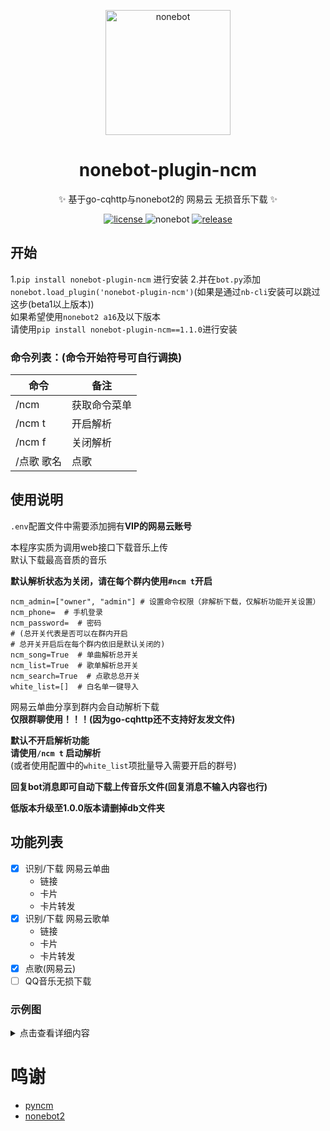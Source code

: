 

<p align="center">
  <img src="https://i.niupic.com/images/2022/01/17/9TxD.png" width="200" height="200" alt="nonebot"></a>
</p>

<div align="center">

# nonebot-plugin-ncm

✨ 基于go-cqhttp与nonebot2的 网易云 无损音乐下载 ✨
</div>

<p align="center">
  <a href="https://github.com/kitUIN/nonebot_tools/blob/master/nonebot-plugin-ncm/nonebot-plugin-ncm/LICENSE">
    <img src="https://img.shields.io/badge/license-Apache--2.0-green" alt="license">
  </a>
  <a>
    <img src="https://img.shields.io/static/v1?label=nonebot2&message=v2.0.0-beta.2&color=brightgreen" alt="nonebot">
  </a>
  <a href="https://pypi.python.org/pypi/nonebot-plugin-ncm">
    <img src="https://img.shields.io/github/v/release/kitUIN/PicImageSearch" alt="release">
  </a>
</p>


## 开始
1.`pip install nonebot-plugin-ncm` 进行安装
2.并在`bot.py`添加`nonebot.load_plugin('nonebot-plugin-ncm')`(如果是通过`nb-cli`安装可以跳过这步(beta1以上版本))  
如果希望使用`nonebot2 a16`及以下版本  
请使用`pip install nonebot-plugin-ncm==1.1.0`进行安装  
### 命令列表：(命令开始符号可自行调换)  
| 命令     | 备注     |
|--------|--------|
| /ncm   | 获取命令菜单 |
| /ncm t | 开启解析   |
| /ncm f | 关闭解析   |
| /点歌 歌名 | 点歌     |
## 使用说明
`.env`配置文件中需要添加拥有**VIP的网易云账号**  
  

本程序实质为调用web接口下载音乐上传  
默认下载最高音质的音乐 
 
**默认解析状态为关闭，请在每个群内使用`#ncm t`开启**
```
ncm_admin=["owner", "admin"] # 设置命令权限（非解析下载，仅解析功能开关设置）
ncm_phone=  # 手机登录
ncm_password=  # 密码
# (总开关代表是否可以在群内开启
# 总开关开启后在每个群内依旧是默认关闭的)
ncm_song=True  # 单曲解析总开关
ncm_list=True  # 歌单解析总开关
ncm_search=True  # 点歌总总开关
white_list=[]  # 白名单一键导入
```
网易云单曲分享到群内会自动解析下载  
**仅限群聊使用！！！(因为go-cqhttp还不支持好友发文件)**  

  
**默认不开启解析功能**  
**请使用`/ncm t` 启动解析**  
(或者使用配置中的`white_list`项批量导入需要开启的群号)

**回复bot消息即可自动下载上传音乐文件(回复消息不输入内容也行)**  

**低版本升级至1.0.0版本请删掉db文件夹**  
## 功能列表
- [x] 识别/下载 网易云单曲
    - 链接
    - 卡片
    - 卡片转发
- [x] 识别/下载 网易云歌单    
    - 链接
    - 卡片
    - 卡片转发
- [x] 点歌(网易云)
- [ ] QQ音乐无损下载
### 示例图
<details>
  <summary>点击查看详细内容</summary>

  **单曲**  
  [![WqbK7d.png](https://z3.ax1x.com/2021/07/30/WqbK7d.png)](https://imgtu.com/i/WqbK7d)
  **歌单**  
  [![WqbQAA.png](https://z3.ax1x.com/2021/07/30/WqbQAA.png)](https://imgtu.com/i/WqbQAA)  
  
</details>

# 鸣谢
- [pyncm](https://github.com/greats3an/pyncm)
- [nonebot2](https://github.com/nonebot/nonebot2)